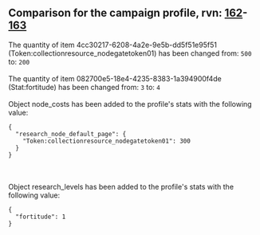 ## Comparison for the campaign profile, rvn: [162](https://github.com/PRO100KatYT/FortniteProfileRevisions/tree/main/profiles/campaign/162%20campaign.json)-[163](https://github.com/PRO100KatYT/FortniteProfileRevisions/tree/main/profiles/campaign/163%20campaign.json)

The quantity of item 4cc30217-6208-4a2e-9e5b-dd5f51e95f51 (Token:collectionresource_nodegatetoken01) has been changed from: `500` to: `200`
<br><br>
The quantity of item 082700e5-18e4-4235-8383-1a394900f4de (Stat:fortitude) has been changed from: `3` to: `4`
<br><br>
Object node_costs has been added to the profile's stats with the following value:

```
{
  "research_node_default_page": {
    "Token:collectionresource_nodegatetoken01": 300
  }
}
```

<br><br>
Object research_levels has been added to the profile's stats with the following value:

```
{
  "fortitude": 1
}
```

<br><br>
